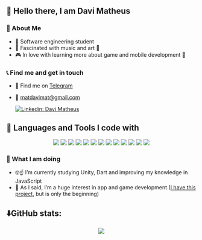 ## :robot: Hello there, I am Davi Matheus

### :star2: About Me

- :book: Software engineering student
- :musical_keyboard: Fascinated with music and art :art:
- :video_game: In love with learning more about game and mobile development :floppy_disk:

### :telephone_receiver: Find me and get in touch

- :iphone: Find me on [Telegram](https://t.me/DaviMatheus)
- :email: matdavimat@gmail.com


   [![Linkedin: Davi Matheus](https://img.shields.io/badge/-DaviMatheus-blue?style=flat-square&logo=Linkedin&logoColor=white&link=https://www.linkedin.com/in/DaviMatheus/)](https://www.linkedin.com/in/davi-matheus-461901211/)

## :pushpin: Languages and Tools I code with
<p align='center'>
<img src="https://img.shields.io/badge/Python-3776AB?style=for-the-badge&logo=python&logoColor=white" /> 
<img src="https://img.shields.io/badge/HTML5-E34F26?style=for-the-badge&logo=html5&logoColor=white" />
<img src="https://img.shields.io/badge/JavaScript-323330?style=for-the-badge&logo=javascript&logoColor=F7DF1E" />
<img src="https://img.shields.io/badge/Java-ED8B00?style=for-the-badge&logo=java&logoColor=white" />
<img src="https://img.shields.io/badge/HTML5-E34F26?style=for-the-badge&logo=html5&logoColor=white" />
<img src="https://img.shields.io/badge/PostgreSQL-316192?style=for-the-badge&logo=postgresql&logoColor=white" />
<img src="https://img.shields.io/badge/Postman-FF6C37?style=for-the-badge&logo=Postman&logoColor=white" />
<img src="https://img.shields.io/badge/Git-F05032?style=for-the-badge&logo=git&logoColor=white" />
<img src="https://img.shields.io/badge/DJANGO-REST-ff1709?style=for-the-badge&logo=django&logoColor=white&color=ff1709&labelColor=gray" />
<img src=https://img.shields.io/badge/C%2B%2B-00599C?style=for-the-badge&logo=c%2B%2B&logoColor=white" />
<img src="https://img.shields.io/badge/ChartJS-FF6384?style=for-the-badge&logo=chart-dot-js&logoColor=white" />
<img src="https://img.shields.io/badge/Docker-2CA5E0?style=for-the-badge&logo=docker&logoColor=whit" />
<img src="https://img.shields.io/badge/Ubuntu-E95420?style=for-the-badge&logo=ubuntu&logoColor=white" />
<p>


### :bell: What I am doing

- :nerd_face::point_up: I’m currently studying Unity, Dart and improving my knowledge in JavaScript
- :space_invader: As I said, I’m a huge interest in app and game development ([I have this project](https://github.com/fernandes-natanael/O-Jogo), but is only the beginning)


## :arrow_down:GitHub stats:

<p align="center">
  <img src='https://github-readme-stats.vercel.app/api?username=DaviMatheus&show_icons=true&theme=radical '>
</p>

